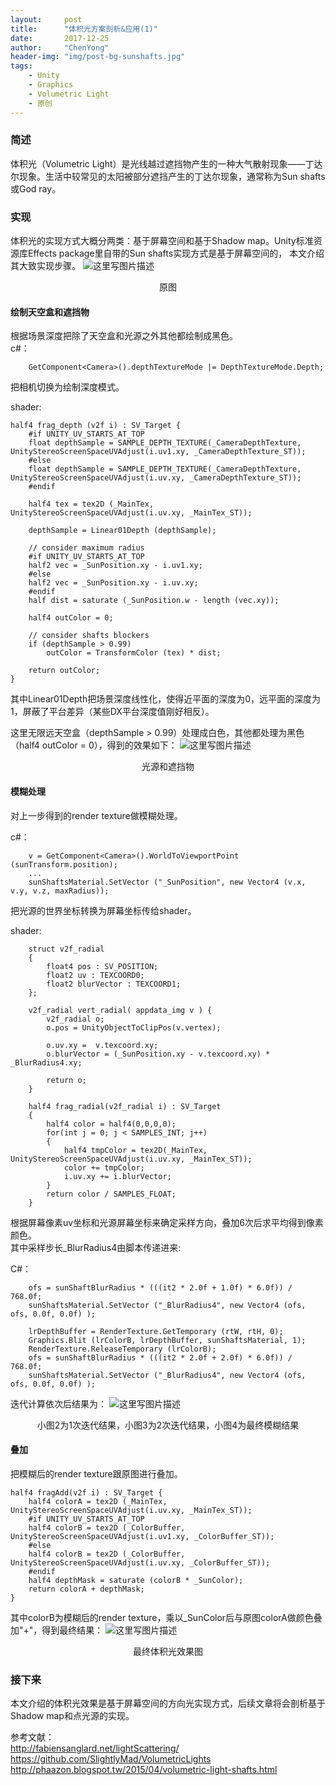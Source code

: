 ```yaml
---
layout:     post
title:      "体积光方案剖析&应用(1)"
date:       2017-12-25
author:     "ChenYong"
header-img: "img/post-bg-sunshafts.jpg"
tags:
    - Unity
    - Graphics
    - Volumetric Light
    - 原创
---
```


### 简述
体积光（Volumetric Light）是光线越过遮挡物产生的一种大气散射现象——丁达尔现象。生活中较常见的太阳被部分遮挡产生的丁达尔现象，通常称为Sun shafts或God ray。

### 实现
体积光的实现方式大概分两类：基于屏幕空间和基于Shadow map。Unity标准资源库Effects package里自带的Sun shafts实现方式是基于屏幕空间的，
本文介绍其大致实现步骤。
![这里写图片描述](/img/in-post/vl/1.jpg)
<center>原图</center>

#### 绘制天空盒和遮挡物
根据场景深度把除了天空盒和光源之外其他都绘制成黑色。<br />
c#：
```
    GetComponent<Camera>().depthTextureMode |= DepthTextureMode.Depth;
```
把相机切换为绘制深度模式。

shader:
```
half4 frag_depth (v2f i) : SV_Target {
    #if UNITY_UV_STARTS_AT_TOP
    float depthSample = SAMPLE_DEPTH_TEXTURE(_CameraDepthTexture, UnityStereoScreenSpaceUVAdjust(i.uv1.xy, _CameraDepthTexture_ST));
    #else
    float depthSample = SAMPLE_DEPTH_TEXTURE(_CameraDepthTexture, UnityStereoScreenSpaceUVAdjust(i.uv.xy, _CameraDepthTexture_ST));
    #endif
    
    half4 tex = tex2D (_MainTex, UnityStereoScreenSpaceUVAdjust(i.uv.xy, _MainTex_ST));
    
    depthSample = Linear01Depth (depthSample);
     
    // consider maximum radius
    #if UNITY_UV_STARTS_AT_TOP
    half2 vec = _SunPosition.xy - i.uv1.xy;
    #else
    half2 vec = _SunPosition.xy - i.uv.xy;      
    #endif
    half dist = saturate (_SunPosition.w - length (vec.xy));        
    
    half4 outColor = 0;
    
    // consider shafts blockers
    if (depthSample > 0.99)
        outColor = TransformColor (tex) * dist;
        
    return outColor;
}
```
其中Linear01Depth把场景深度线性化，使得近平面的深度为0，远平面的深度为1，屏蔽了平台差异（某些DX平台深度值刚好相反）。

这里无限远天空盒（depthSample > 0.99）处理成白色，其他都处理为黑色（half4 outColor = 0），得到的效果如下：
![这里写图片描述](/img/in-post/vl/2.jpg)
<center>光源和遮挡物</center>

#### 模糊处理
对上一步得到的render texture做模糊处理。

c#：
```
    v = GetComponent<Camera>().WorldToViewportPoint (sunTransform.position);
    ...
    sunShaftsMaterial.SetVector ("_SunPosition", new Vector4 (v.x, v.y, v.z, maxRadius));
```
把光源的世界坐标转换为屏幕坐标传给shader。


shader:
```
    struct v2f_radial 
    {
        float4 pos : SV_POSITION;
        float2 uv : TEXCOORD0;
        float2 blurVector : TEXCOORD1;
    };

    v2f_radial vert_radial( appdata_img v ) {
        v2f_radial o;
        o.pos = UnityObjectToClipPos(v.vertex);
        
        o.uv.xy =  v.texcoord.xy;
        o.blurVector = (_SunPosition.xy - v.texcoord.xy) * _BlurRadius4.xy; 
        
        return o; 
    }

    half4 frag_radial(v2f_radial i) : SV_Target 
    {   
        half4 color = half4(0,0,0,0);
        for(int j = 0; j < SAMPLES_INT; j++)   
        {   
            half4 tmpColor = tex2D(_MainTex, UnityStereoScreenSpaceUVAdjust(i.uv.xy, _MainTex_ST));
            color += tmpColor;
            i.uv.xy += i.blurVector;    
        }
        return color / SAMPLES_FLOAT;
    }
```
根据屏幕像素uv坐标和光源屏幕坐标来确定采样方向，叠加6次后求平均得到像素颜色。<br />
其中采样步长_BlurRadius4由脚本传递进来:

C#：
```
    ofs = sunShaftBlurRadius * (((it2 * 2.0f + 1.0f) * 6.0f)) / 768.0f;
    sunShaftsMaterial.SetVector ("_BlurRadius4", new Vector4 (ofs, ofs, 0.0f, 0.0f) );

    lrDepthBuffer = RenderTexture.GetTemporary (rtW, rtH, 0);
    Graphics.Blit (lrColorB, lrDepthBuffer, sunShaftsMaterial, 1);
    RenderTexture.ReleaseTemporary (lrColorB);
    ofs = sunShaftBlurRadius * (((it2 * 2.0f + 2.0f) * 6.0f)) / 768.0f;
    sunShaftsMaterial.SetVector ("_BlurRadius4", new Vector4 (ofs, ofs, 0.0f, 0.0f) );
```

迭代计算依次后结果为：
![这里写图片描述](/img/in-post/vl/3.jpg)
<center>小图2为1次迭代结果，小图3为2次迭代结果，小图4为最终模糊结果</center>

#### 叠加
把模糊后的render texture跟原图进行叠加。

```
half4 fragAdd(v2f i) : SV_Target { 
    half4 colorA = tex2D (_MainTex, UnityStereoScreenSpaceUVAdjust(i.uv.xy, _MainTex_ST));
    #if UNITY_UV_STARTS_AT_TOP
    half4 colorB = tex2D (_ColorBuffer, UnityStereoScreenSpaceUVAdjust(i.uv1.xy, _ColorBuffer_ST));
    #else
    half4 colorB = tex2D (_ColorBuffer, UnityStereoScreenSpaceUVAdjust(i.uv.xy, _ColorBuffer_ST));
    #endif
    half4 depthMask = saturate (colorB * _SunColor);    
    return colorA + depthMask;  
}
```
其中colorB为模糊后的render texture，乘以_SunColor后与原图colorA做颜色叠加"+"，得到最终结果：
![这里写图片描述](/img/in-post/vl/4.jpg)
<center>最终体积光效果图</center>

### 接下来
本文介绍的体积光效果是基于屏幕空间的方向光实现方式，后续文章将会剖析基于Shadow map和点光源的实现。

参考文献：<br />
http://fabiensanglard.net/lightScattering/ <br />
https://github.com/SlightlyMad/VolumetricLights <br />
http://phaazon.blogspot.tw/2015/04/volumetric-light-shafts.html
